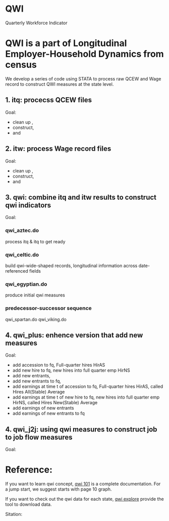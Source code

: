 # QWI
Quarterly Workforce Indicator

# QWI is a part of Longitudinal Employer-Household Dynamics from census

We develop a series of code using STATA to process raw QCEW and Wage record to construct QWI measures at the state level. 

## 1. itq: procecss QCEW files

Goal: 
- clean up , 
- construct, 
- and 

## 2. itw: process Wage record files

Goal:
- clean up , 
- construct, 
- and

## 3. qwi: combine itq and itw results to construct qwi indicators

Goal: 

### qwi_aztec.do
process itq & itq to get ready
### qwi_celtic.do
build qwi-wide-shaped records, longitudinal information across date-referenced fields
### qwi_egyptian.do
produce initial qwi measures
### predecessor-successor sequence
qwi_spartan.do 
qwi_viking.do

## 4. qwi_plus: enhence version that add new measures

Goal:
- add accession to fq, Full-quarter hires HirAS 
- add new hire to fq, new hires into full quarter emp HirNS
- add new entrants, 
- add new entrants to fq, 
- add earnings at time t of accession to fq, Full-quarter hires HirAS, called Hires All(Stable) Average
- add earnings at time t of new hire to fq, new hires into full quarter emp HirNS, called Hires New(Stable) Average
- add earnings of new entrants
- add earnings of new entrants to fq

## 4. qwi_j2j: using qwi measures to construct job to job flow measures

Goal: 

# Reference:

If you want to learn qwi concept, [qwi 101](https://lehd.ces.census.gov/doc/QWI_101.pdf) is a complete documentation. 
For a jump start, we suggest starts with page 10 graph. 

If you want to check out the qwi data for each state, [qwi explore](https://qwiexplorer.ces.census.gov/static/explore.html#x=0&g=0) provide the tool to download data. 

Sitation:
